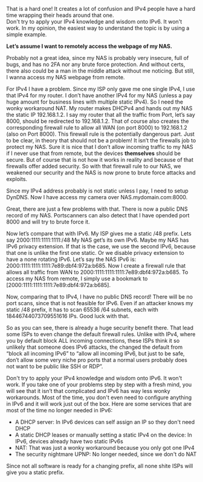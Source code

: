 That is a hard one! It creates a lot of confusion and IPv4 people have a hard time wrapping their heads around that one.  
Don't try to apply your IPv4 knowledge and wisdom onto IPv6. It won't work.
In my opinion, the easiest way to understand the topic is by using a simple example. 

**Let’s assume I want to remotely access the webpage of my NAS.**

Probably not a great idea, since my NAS is probably very insecure, full of bugs, and has no 2FA nor any brute force protection. 
And without certs, there also could be a man in the middle attack without me noticing.
But still, I wanna access my NAS webpage from remote.  

For IPv4 I have a problem. Since my ISP only gave me one single IPv4, I use that IPv4 for my router. 
I don’t have another IPv4 for my NAS (unless a pay huge amount for business lines with multiple static IPv4). So I need the wonky workaround NAT.
My router makes DHCPv4 and hands out my NAS the static IP 192.168.1.2.
I say my router that all the traffic from Port, let’s say 8000, should be redirected to 192.168.1.2.
That of course also creates the corresponding firewall rule to allow all WAN (on port 8000) to 192.168.1.2 (also on Port 8000).
This firewall rule is the potentially dangerous part.
Just to be clear, in theory that should not be a problem!
It isn’t the firewalls job to protect my NAS. Sure it is nice that I don’t allow incoming traffic to my NAS if I never use that from remote, 
but the devices **themselves** should be secure.
But of course that is not how it works in reality and because of that firewalls offer added security.
So with that firewall rule to our NAS, we weakened our security and the NAS is now prone to brute force attacks and exploits.

Since my IPv4 address probably is not static unless I pay, I need to setup DynDNS.
Now I have access my camera over NAS.mydomain.com:8000.

Great, there are just a few problems with that. There is now a public DNS record of my NAS. 
Portscanners can also detect that I have opended port 8000 and will try to brute force it.

Now let’s compare that with IPv6.
My ISP gives me a static /48 prefix. Lets say 2000:1111:1111:1111:/48
My NAS get’s its own IPv6.
Maybe my NAS has IPv6 privacy extension. If that is the case, we use the second IPv6, because that one is unlike the first one static. 
Or we disable privacy extension to have a none rotating IPv6.
Let’s say the NAS IPv6 is: 2000:1111:1111:1111:7e89:dbf4:972a:b685.
Now I create a firewall rule that allows all traffic from WAN to 2000:1111:1111:1111:7e89:dbf4:972a:b685.
To access my NAS from remote, I simply use a bookmark to [2000:1111:1111:1111:7e89:dbf4:972a:b685].

Now, comparing that to IPv4, I have no public DNS record!
There will be no port scans, since that is not feasible for IPv6.
Even if an attacker knows my static /48 prefix, it has to scan 65536 /64 subnets, each with 18446744073709551616 IPs. Good luck with that.

So as you can see, there is already a huge security benefit there.
That lead some ISPs to even change the default firewall rules.
Unlike with IPv4, where you by default block ALL incoming connections, these ISPs think it so unlikely that someone does IPv6 attacks, 
the changed the default from “block all incoming IPv6” to “allow all incoming IPv6,
but just to be safe, don’t allow some very niche pro ports that a normal users probably does not want to be public like SSH or RDP”.

Don't try to apply your IPv4 knowledge and wisdom onto IPv6. It won't work.
If you take one of your problems step by step with a fresh mind, you will see that it isn’t that complicated and IPv6 has way less wonky workarounds.
Most of the time, you don't even need to configure anything in IPv6 and it will work just out of the box. 
Here are some services that are most of the time no longer needed in IPv6:
- A DHCP server: In IPv6 devices can self assign an IP so they don't need DHCP
- A static DHCP leases or manually setting a static IPv4 on the device: In IPv6, devices already have two static IPv6s
- NAT: That was just a wonky workaround because you only got one IPv4
- The security nightmare UPNP: No longer needed, since we don't do NAT


Since not all software is ready for a changing prefix, all none shite ISPs will give you a static prefix.
